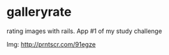 # galleryrate
rating images with rails.  App #1 of my study challenge


Img: http://prntscr.com/91egze

